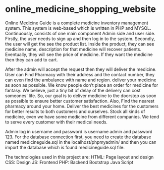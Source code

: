 # online_medicine_shopping_website

Online Medicine Guide is a complete medicine inventory management system. This system is web-based which is written in PHP and MYSQL. Continuously, consists of one main component Admin side and user side. Firstly, the user needs to sign up and then log in to the system. Secondly, the user will get the see the product list. Inside the product, they can see medicine name, description for that medicine will recover patients. Eventually, they will see the price of medicine. If they want the medicine then they can add to cart.

After the admin will accept the request then they will deliver the medicine. User can Find Pharmacy with their address and the contact number, they can even find the ambulance with name and region. deliver your medicine as soon as possible. We know people don’t place an order for medicine for fantasy. We believe, just a tiny bit of delay of the delivery can cost someones’ life. So, our goal is to deliver medicine to the doorstep as soon as possible to ensure better customer satisfaction. Also, Find the nearest pharmacy around your home. Deliver the best medicines for the customers for better results to both customers and ourselves. Stock all kinds of medicine, even we have some medicine from different companies. We tend to serve every customer with their medical needs.


 
Admin log in username and password is username admin and password 123. For the database connection first, you need to create the database named medicineguide.sql in the localhost/phpmyadmin/ and then you can import the database which is found medicineguide.sql file.

The technologies used in this project are:
HTML: Page layout and design
CSS: Design
JS: Frontend
PHP: Backend
Bootstrap
Java Script

